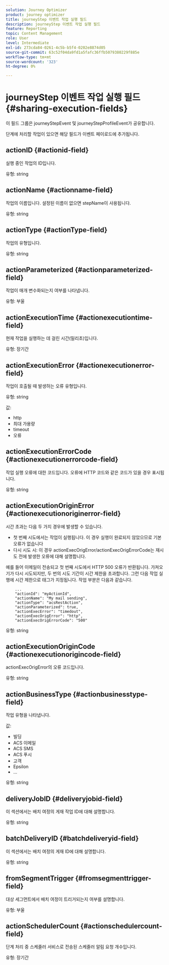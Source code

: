 ```yaml
---
solution: Journey Optimizer
product: journey optimizer
title: journeyStep 이벤트 작업 실행 필드
description: journeyStep 이벤트 작업 실행 필드
feature: Reporting
topic: Content Management
role: User
level: Intermediate
exl-id: 273cda84-0261-4c5b-b5f4-0202e8874d05
source-git-commit: 63c52f04da9fd1a5fafc36ffb5079380229f885e
workflow-type: tm+mt
source-wordcount: '323'
ht-degree: 0%

---
```


# journeyStep 이벤트 작업 실행 필드 {#sharing-execution-fields}

이 필드 그룹은 journeyStepEvent 및 journeyStepProfileEvent가 공유합니다.

단계에 처리할 작업이 있으면 해당 필드가 이벤트 페이로드에 추가됩니다.

## actionID {#actionid-field}

실행 중인 작업의 ID입니다.

유형: string

## actionName {#actionname-field}

작업의 이름입니다. 설정된 이름이 없으면 stepName이 사용됩니다.

유형: string

## actionType {#actionType-field}

작업의 유형입니다.

유형: string

## actionParameterized {#actionparameterized-field}

작업이 매개 변수화되는지 여부를 나타냅니다.

유형: 부울

## actionExecutionTime {#actionexecutiontime-field}

현재 작업을 실행하는 데 걸린 시간(밀리초)입니다.

유형: 장기간

## actionExecutionError {#actionexecutionerror-field}

작업이 호출될 때 발생하는 오류 유형입니다.

유형: string

값:
* http
* 최대 가용량
* timeout
* 오류

## actionExecutionErrorCode {#actionexecutionerrorcode-field}

작업 실행 오류에 대한 코드입니다. 오류에 HTTP 코드와 같은 코드가 있을 경우 표시됩니다.

유형: string

## actionExecutionOriginError {#actionexecutionoriginerror-field}

시간 초과는 다음 두 가지 경우에 발생할 수 있습니다.

* 첫 번째 시도에서는 작업이 실행됩니다. 이 경우 실행이 완료되지 않았으므로 기본 오류가 없습니다
* 다시 시도 시: 이 경우 actionExecOrigError/actionExecOrigErrorCode는 재시도 전에 발생한 오류에 대해 설명합니다.

예를 들어 이메일이 전송되고 첫 번째 시도에서 HTTP 500 오류가 반환됩니다. 가져오기가 다시 시도되지만, 두 번의 시도 기간이 시간 제한을 초과합니다. 그런 다음 작업 실행에 시간 제한으로 태그가 지정됩니다. 작업 부분은 다음과 같습니다.

```
    ...
    "actionId": "myActionId",
    "actionName": "My mail sending",
    "actionType": "acsRestAction",
    "actionParameterized": true,
    "actionExecError": "timedout",
    "actionExecOrigError": "http",
    "actionExecOrigErrorCode": "500"
```

유형: string

## actionExecutionOriginCode {#actionexecutionorigincode-field}

actionExecOrigError의 오류 코드입니다.

유형: string

## actionBusinessType {#actionbusinesstype-field}

작업 유형을 나타냅니다.

값:

* 빌딩
* ACS 이메일
* ACS SMS
* ACS 푸시
* 고객
* Epsilon
* ...

유형: string

## deliveryJobID {#deliveryjobid-field}

이 섹션에서는 배치 여정의 게재 작업 ID에 대해 설명합니다.

유형: string

## batchDeliveryID {#batchdeliveryid-field}

이 섹션에서는 배치 여정의 게재 ID에 대해 설명합니다.

유형: string

## fromSegmentTrigger {#fromsegmenttrigger-field}

대상 세그먼트에서 배치 여정이 트리거되는지 여부를 설명합니다.

유형: 부울

## actionSchedulerCount {#actionschedulercount-field}

단계 처리 중 스케줄러 서비스로 전송된 스케줄러 알림 요청 개수입니다.

유형: 장기간
